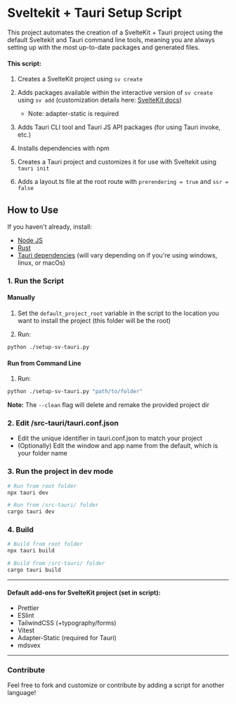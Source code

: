 # Sveltekit + Tauri Setup Script

This project automates the creation of a SvelteKit + Tauri project using the default Sveltekit and Tauri command line tools, meaning you are always setting up with the most up-to-date packages and generated files.

#### This script:

1. Creates a SvelteKit project using `sv create`
1. Adds packages available within the interactive version of `sv create` using `sv add` (customization details here: [SvelteKit docs](https://svelte.dev/docs/cli/sv-add))

   - Note: adapter-static is required

1. Adds Tauri CLI tool and Tauri JS API packages (for using Tauri invoke, etc.)
1. Installs dependencies with npm
1. Creates a Tauri project and customizes it for use with Sveltekit using `tauri init`
1. Adds a layout.ts file at the root route with `prerendering = true` and `ssr = false`

## How to Use

If you haven't already, install:

- [Node JS](https://nodejs.org/en)
- [Rust](https://rust-lang.org/)
- [Tauri dependencies](https://v2.tauri.app/start/prerequisites/) (will vary depending on if you're using windows, linux, or macOs)

### 1. Run the Script

#### Manually

1.  Set the `default_project_root` variable in the script to the location you want to install the project (this folder will be the root)

2.  Run:

```bash
python ./setup-sv-tauri.py
```

#### Run from Command Line

1. Run:

```bash
python ./setup-sv-tauri.py "path/to/folder"
```

**Note:** The `--clean` flag will delete and remake the provided project dir

### 2. Edit /src-tauri/tauri.conf.json

- Edit the unique identifier in tauri.conf.json to match your project
- (Optionally) Edit the window and app name from the default, which is your folder name

### 3. Run the project in dev mode

```bash
# Run from root folder
npx tauri dev
```

```bash
# Run from /src-tauri/ folder
cargo tauri dev
```

### 4. Build

```bash
# Build from root folder
npx tauri build
```

```bash
# Build from /src-tauri/ folder
cargo tauri build
```

---

#### Default add-ons for SvelteKit project (set in script):

- Prettier
- ESlint
- TailwindCSS (+typography/forms)
- Vitest
- Adapter-Static (required for Tauri)
- mdsvex

---

### Contribute

Feel free to fork and customize or contribute by adding a script for another language!
